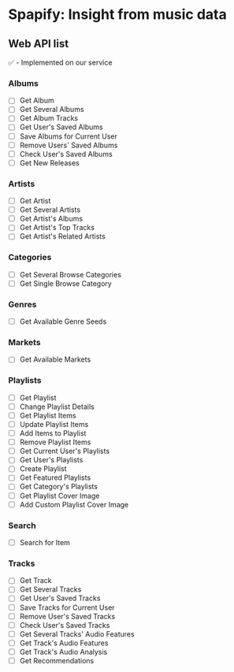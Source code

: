 # Spapify: Insight from music data

## Web API list

✅ - Implemented on our service  

### Albums

- [ ] Get Album
- [ ] Get Several Albums
- [ ] Get Album Tracks
- [ ] Get User's Saved Albums
- [ ] Save Albums for Current User
- [ ] Remove Users' Saved Albums
- [ ] Check User's Saved Albums
- [ ] Get New Releases

### Artists

- [ ] Get Artist
- [ ] Get Several Artists
- [ ] Get Artist's Albums
- [ ] Get Artist's Top Tracks
- [ ] Get Artist's Related Artists

### Categories

- [ ] Get Several Browse Categories
- [ ] Get Single Browse Category

### Genres

- [ ] Get Available Genre Seeds

### Markets

- [ ] Get Available Markets

### Playlists

- [ ] Get Playlist
- [ ] Change Playlist Details
- [ ] Get Playlist Items
- [ ] Update Playlist Items
- [ ] Add Items to Playlist
- [ ] Remove Playlist Items
- [ ] Get Current User's Playlists
- [ ] Get User's Playlists
- [ ] Create Playlist
- [ ] Get Featured Playlists
- [ ] Get Category's Playlists
- [ ] Get Playlist Cover Image
- [ ] Add Custom Playlist Cover Image

### Search

- [ ] Search for Item

### Tracks

- [ ] Get Track
- [ ] Get Several Tracks
- [ ] Get User's Saved Tracks
- [ ] Save Tracks for Current User
- [ ] Remove User's Saved Tracks
- [ ] Check User's Saved Tracks
- [ ] Get Several Tracks' Audio Features
- [ ] Get Track's Audio Features
- [ ] Get Track's Audio Analysis
- [ ] Get Recommendations
